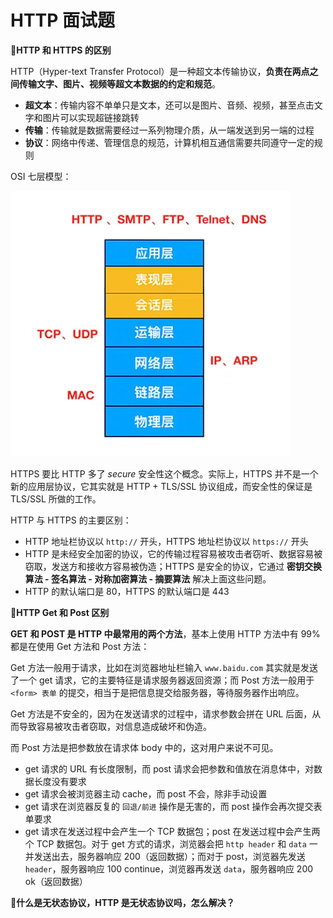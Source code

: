 # HTTP 面试题

:book:**HTTP 和 HTTPS 的区别**

HTTP（Hyper-text Transfer Protocol）是一种超文本传输协议，**负责在两点之间传输文字、图片、视频等超文本数据的约定和规范**。

- **超文本**：传输内容不单单只是文本，还可以是图片、音频、视频，甚至点击文字和图片可以实现超链接跳转
- **传输**：传输就是数据需要经过一系列物理介质，从一端发送到另一端的过程
- **协议**：网络中传递、管理信息的规范，计算机相互通信需要共同遵守一定的规则

OSI 七层模型：

![](../../../figs.assets/image-20230926212651554.png)

HTTPS 要比 HTTP 多了 *secure* 安全性这个概念。实际上，HTTPS 并不是一个新的应用层协议，它其实就是 HTTP + TLS/SSL 协议组成，而安全性的保证是 TLS/SSL 所做的工作。

HTTP 与 HTTPS 的主要区别：

- HTTP 地址栏协议以 `http://` 开头，HTTPS 地址栏协议以 `https://` 开头
- HTTP 是未经安全加密的协议，它的传输过程容易被攻击者窃听、数据容易被窃取，发送方和接收方容易被伪造；HTTPS 是安全的协议，它通过 **密钥交换算法 - 签名算法 - 对称加密算法 - 摘要算法** 解决上面这些问题。
- HTTP 的默认端口是 80，HTTPS 的默认端口是 443



:book:**HTTP Get 和 Post 区别**

**GET 和 POST 是 HTTP 中最常用的两个方法**，基本上使用 HTTP 方法中有 99% 都是在使用 Get 方法和 Post 方法：

Get 方法一般用于请求，比如在浏览器地址栏输入 `www.baidu.com` 其实就是发送了一个 get 请求，它的主要特征是请求服务器返回资源；而 Post 方法一般用于 `<form> 表单` 的提交，相当于是把信息提交给服务器，等待服务器作出响应。

Get 方法是不安全的，因为在发送请求的过程中，请求参数会拼在 URL 后面，从而导致容易被攻击者窃取，对信息造成破坏和伪造。

而 Post 方法是把参数放在请求体 body 中的，这对用户来说不可见。

- get 请求的 URL 有长度限制，而 post 请求会把参数和值放在消息体中，对数据长度没有要求
- get 请求会被浏览器主动 cache，而 post 不会，除非手动设置
- get 请求在浏览器反复的 `回退/前进` 操作是无害的，而 post 操作会再次提交表单要求
- get 请求在发送过程中会产生一个 TCP 数据包；post 在发送过程中会产生两个 TCP 数据包。对于 get 方式的请求，浏览器会把 `http header` 和 `data` 一并发送出去，服务器响应 200（返回数据）；而对于 post，浏览器先发送 `header`，服务器响应 100 continue，浏览器再发送 `data`，服务器响应 200 ok（返回数据）



:book:**什么是无状态协议，HTTP 是无状态协议吗，怎么解决？**





